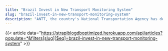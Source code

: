 ```yaml
---
title: "Brazil Invest in New Transport Monitoring System"
slug: "brazil-invest-in-new-transport-monitoring-system"
description: "ANTT, the country's National Transportation Agency has devised and developed a new kind of 'supersystem' for scrutinising and directing Brazil's railways and road systems. The task is not easy or small! Regarding the train network there are nearly 28,000 Km of railway."
---
```


{{< article data="https://strapiblogdboptimized.herokuapp.com/api/articles?populate=*&filters[slug][$eq]=brazil-invest-in-new-transport-monitoring-system" >}}

